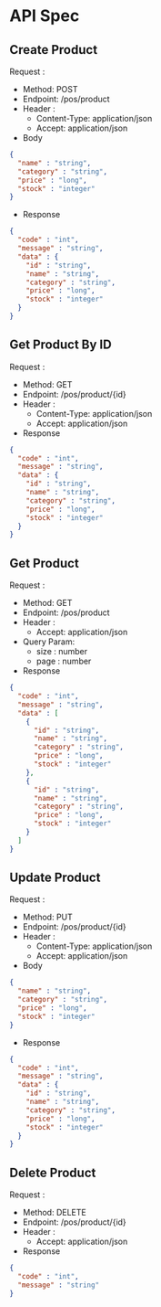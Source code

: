 # API Spec

## Create Product

Request :
* Method: POST
* Endpoint: /pos/product
* Header :
    - Content-Type: application/json
    - Accept: application/json
* Body
```json
{
  "name" : "string",
  "category" : "string",
  "price" : "long",
  "stock" : "integer"
}
```
* Response
```json
{
  "code" : "int",
  "message" : "string",
  "data" : {
    "id" : "string",
    "name" : "string",
    "category" : "string",
    "price" : "long",
    "stock" : "integer"
  }
}
```

## Get Product By ID

Request :
* Method: GET
* Endpoint: /pos/product/{id}
* Header :
  - Content-Type: application/json
  - Accept: application/json
* Response
```json
{
  "code" : "int",
  "message" : "string",
  "data" : {
    "id" : "string",
    "name" : "string",
    "category" : "string",
    "price" : "long",
    "stock" : "integer"
  }
}
```

## Get Product

Request :
* Method: GET
* Endpoint: /pos/product
* Header :
  - Accept: application/json
* Query Param:
  - size : number
  - page : number
* Response
```json
{
  "code" : "int",
  "message" : "string",
  "data" : [
    {
      "id" : "string",
      "name" : "string",
      "category" : "string",
      "price" : "long",
      "stock" : "integer"
    },
    {
      "id" : "string",
      "name" : "string",
      "category" : "string",
      "price" : "long",
      "stock" : "integer"
    }
  ]
}
```

## Update Product

Request :
* Method: PUT
* Endpoint: /pos/product/{id}
* Header :
  - Content-Type: application/json
  - Accept: application/json
* Body
```json
{
  "name" : "string",
  "category" : "string",
  "price" : "long",
  "stock" : "integer"
}
```
* Response
```json
{
  "code" : "int",
  "message" : "string",
  "data" : {
    "id" : "string",
    "name" : "string",
    "category" : "string",
    "price" : "long",
    "stock" : "integer"
  }
}
```

## Delete Product

Request :
* Method: DELETE
* Endpoint: /pos/product/{id}
* Header :
  - Accept: application/json
* Response
```json
{
  "code" : "int",
  "message" : "string"
}
```
